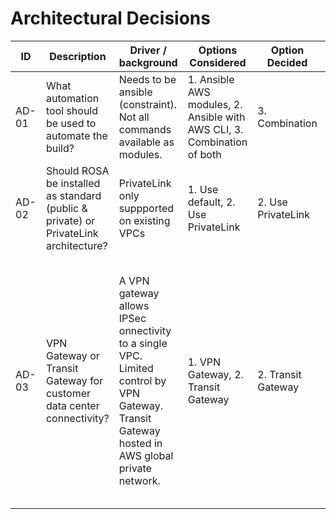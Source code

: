 # Architectural Decisions

| ID | Description | Driver / background | Options Considered | Option Decided | Rationale | Implications | Related |
| ---- | ------------------------------------------ | ----------------------------------- | ---------------------------------------- | --------------------------------------- | -------------------------------------- | --------------------------- | --------- |
| AD-01 | What automation tool should be used to automate the build? | Needs to be ansible (constraint). Not all commands available as modules. | 1. Ansible AWS modules, 2. Ansible with AWS CLI, 3. Combination of both  | 3. Combination | Allows best of both worlds | nil | |
| AD-02 | Should ROSA be installed as standard (public & private) or PrivateLink architecture? |  PrivateLink only suppported on existing VPCs | 1. Use default, 2. Use PrivateLink | 2. Use PrivateLink | Better fit to the required security architecture. | Need to pass VPC information at ROSA creation. | |
| AD-03 | VPN Gateway or Transit Gateway for customer data center connectivity? | A VPN gateway allows IPSec onnectivity to a single VPC. Limited control by VPN Gateway. Transit Gateway hosted in AWS global private network. | 1. VPN Gateway, 2. Transit Gateway | 2. Transit Gateway | Provides better control over traffic and allows routing between multiple VPCs which are required for this architecture. Allows use of corporate DNS for name resolution through traffic routing. | Higher cost for transit gateway ||